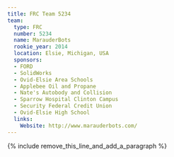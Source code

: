 ```yaml
---
title: FRC Team 5234
team:
  type: FRC
  number: 5234
  name: MarauderBots
  rookie_year: 2014
  location: Elsie, Michigan, USA
  sponsors:
  - FORD
  - SolidWorks
  - Ovid-Elsie Area Schools
  - Applebee Oil and Propane
  - Nate's Autobody and Collision
  - Sparrow Hospital Clinton Campus
  - Security Federal Credit Union
  - Ovid-Elsie High School
  links:
    Website: http://www.marauderbots.com/
---
```


{% include remove_this_line_and_add_a_paragraph %}